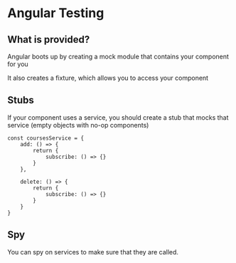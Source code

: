 # Angular Testing

## What is provided?

Angular boots up by creating a mock module that contains your component for you

It also creates a fixture, which allows you to access your component

## Stubs

If your component uses a service, you should create a stub that mocks that service (empty objects with no-op components)

```
const coursesService = {
    add: () => {
        return {
            subscribe: () => {}
        }
    },

    delete: () => {
        return {
            subscribe: () => {}
        }
    }
}
```

## Spy

You can spy on services to make sure that they are called.
